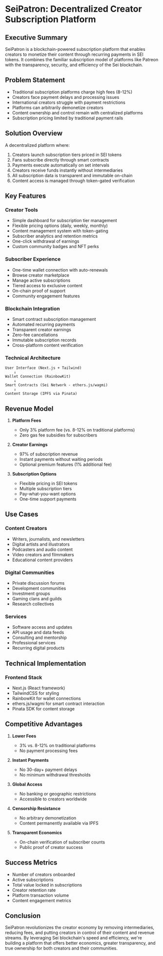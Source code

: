 # SeiPatron: Decentralized Creator Subscription Platform

## Executive Summary

SeiPatron is a blockchain-powered subscription platform that enables creators to monetize their content through recurring payments in SEI tokens. It combines the familiar subscription model of platforms like Patreon with the transparency, security, and efficiency of the Sei blockchain.

## Problem Statement

- Traditional subscription platforms charge high fees (8-12%)
- Creators face payment delays and processing issues
- International creators struggle with payment restrictions
- Platforms can arbitrarily demonetize creators
- Content ownership and control remain with centralized platforms
- Subscription pricing limited by traditional payment rails

## Solution Overview

A decentralized platform where:
1. Creators launch subscription tiers priced in SEI tokens
2. Fans subscribe directly through smart contracts
3. Payments execute automatically on set intervals
4. Creators receive funds instantly without intermediaries
5. All subscription data is transparent and immutable on-chain
6. Content access is managed through token-gated verification

## Key Features

### Creator Tools
- Simple dashboard for subscription tier management
- Flexible pricing options (daily, weekly, monthly)
- Content management system with token-gating
- Subscriber analytics and retention metrics
- One-click withdrawal of earnings
- Custom community badges and NFT perks

### Subscriber Experience
- One-time wallet connection with auto-renewals
- Browse creator marketplace
- Manage active subscriptions
- Tiered access to exclusive content
- On-chain proof of support
- Community engagement features

### Blockchain Integration
- Smart contract subscription management
- Automated recurring payments
- Transparent creator earnings
- Zero-fee cancellations
- Immutable subscription records
- Cross-platform content verification

### Technical Architecture

```
User Interface (Next.js + Tailwind)
    ↓
Wallet Connection (RainbowKit)
    ↓
Smart Contracts (Sei Network - ethers.js/wagmi)
    ↓
Content Storage (IPFS via Pinata)
```

## Revenue Model

1. **Platform Fees**
   - Only 3% platform fee (vs. 8-12% on traditional platforms)
   - Zero gas fee subsidies for subscribers

2. **Creator Earnings**
   - 97% of subscription revenue
   - Instant payments without waiting periods
   - Optional premium features (1% additional fee)

3. **Subscription Options**
   - Flexible pricing in SEI tokens
   - Multiple subscription tiers
   - Pay-what-you-want options
   - One-time support payments

## Use Cases

### Content Creators
- Writers, journalists, and newsletters
- Digital artists and illustrators
- Podcasters and audio content
- Video creators and filmmakers
- Educational content providers

### Digital Communities
- Private discussion forums
- Development communities
- Investment groups
- Gaming clans and guilds
- Research collectives

### Services
- Software access and updates
- API usage and data feeds
- Consulting and mentorship
- Professional services
- Recurring digital products

## Technical Implementation

### Frontend Stack
- Next.js (React framework)
- TailwindCSS for styling
- RainbowKit for wallet connections
- ethers.js/wagmi for smart contract interaction
- Pinata SDK for content storage

## Competitive Advantages

1. **Lower Fees**
   - 3% vs. 8-12% on traditional platforms
   - No payment processing fees

2. **Instant Payments**
   - No 30-day+ payment delays
   - No minimum withdrawal thresholds

3. **Global Access**
   - No banking or geographic restrictions
   - Accessible to creators worldwide

4. **Censorship Resistance**
   - No arbitrary demonetization
   - Content permanently available via IPFS

5. **Transparent Economics**
   - On-chain verification of subscriber counts
   - Public proof of creator success

## Success Metrics

- Number of creators onboarded
- Active subscriptions
- Total value locked in subscriptions
- Creator retention rate
- Platform transaction volume
- Content engagement metrics

## Conclusion

SeiPatron revolutionizes the creator economy by removing intermediaries, reducing fees, and putting creators in control of their content and revenue streams. By leveraging Sei blockchain's speed and efficiency, we're building a platform that offers better economics, greater transparency, and true ownership for both creators and their communities.